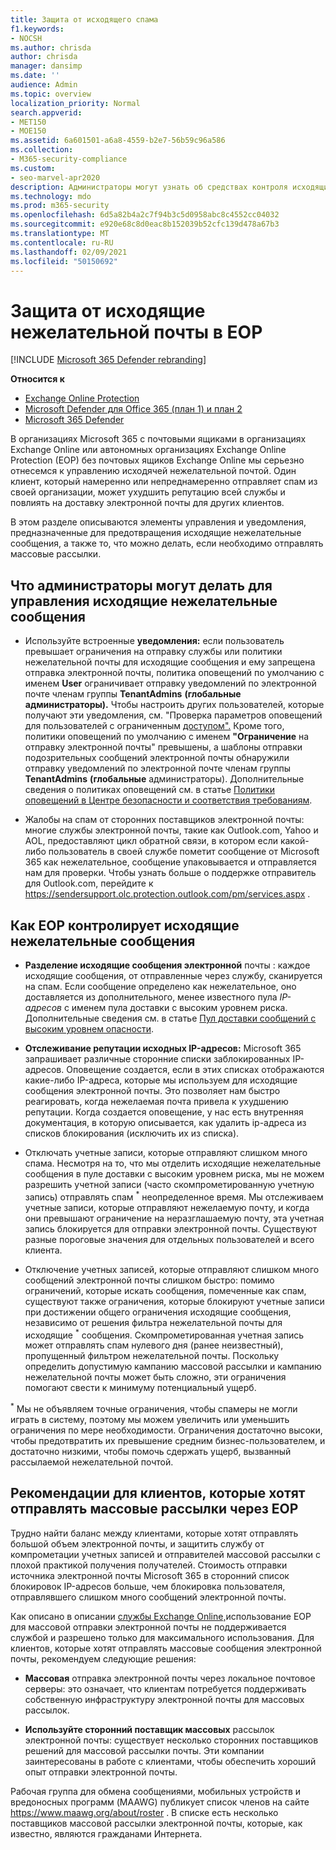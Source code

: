 ```yaml
---
title: Защита от исходящего спама
f1.keywords:
- NOCSH
ms.author: chrisda
author: chrisda
manager: dansimp
ms.date: ''
audience: Admin
ms.topic: overview
localization_priority: Normal
search.appverid:
- MET150
- MOE150
ms.assetid: 6a601501-a6a8-4559-b2e7-56b59c96a586
ms.collection:
- M365-security-compliance
ms.custom:
- seo-marvel-apr2020
description: Администраторы могут узнать об средствах контроля исходящие нежелательной почты в Exchange Online Protection (EOP) и о том, что делать, если необходимо отправлять массовые рассылки.
ms.technology: mdo
ms.prod: m365-security
ms.openlocfilehash: 6d5a82b4a2c7f94b3c5d0958abc8c4552cc04032
ms.sourcegitcommit: e920e68c8d0eac8b152039b52cfc139d478a67b3
ms.translationtype: MT
ms.contentlocale: ru-RU
ms.lasthandoff: 02/09/2021
ms.locfileid: "50150692"
---
```

# <a name="outbound-spam-protection-in-eop"></a>Защита от исходящие нежелательной почты в EOP

[!INCLUDE [Microsoft 365 Defender rebranding](../includes/microsoft-defender-for-office.md)]

**Относится к**
- [Exchange Online Protection](https://go.microsoft.com/fwlink/?linkid=2148611)
- [Microsoft Defender для Office 365 (план 1) и план 2](https://go.microsoft.com/fwlink/?linkid=2148715)
- [Microsoft 365 Defender](https://go.microsoft.com/fwlink/?linkid=2118804)

В организациях Microsoft 365 с почтовыми ящиками в организациях Exchange Online или автономных организациях Exchange Online Protection (EOP) без почтовых ящиков Exchange Online мы серьезно отнесемся к управлению исходячей нежелательной почтой. Один клиент, который намеренно или непреднамеренно отправляет спам из своей организации, может ухудшить репутацию всей службы и повлиять на доставку электронной почты для других клиентов.

В этом разделе описываются элементы управления и уведомления, предназначенные для предотвращения исходящие нежелательные сообщения, а также то, что можно делать, если необходимо отправлять массовые рассылки.

## <a name="what-admins-can-do-to-control-outbound-spam"></a>Что администраторы могут делать для управления исходящие нежелательные сообщения

- Используйте встроенные **уведомления:** если пользователь превышает ограничения [](https://docs.microsoft.com/office365/servicedescriptions/exchange-online-service-description/exchange-online-limits#sending-limits-across-office-365-options) на отправку службы или политики нежелательной почты для исходящие сообщения и ему запрещена отправка электронной почты, политика оповещений по умолчанию с именем **User** ограничивает отправку уведомлений по электронной почте членам группы **TenantAdmins** **(глобальные администраторы).** [](configure-the-outbound-spam-policy.md) Чтобы настроить других пользователей, которые получают эти уведомления, см. "Проверка параметров оповещений для пользователей с ограниченным [доступом".](removing-user-from-restricted-users-portal-after-spam.md#verify-the-alert-settings-for-restricted-users) Кроме того, политики оповещений  по умолчанию с именем **"Ограничение** на отправку электронной почты" превышены, а шаблоны отправки подозрительных сообщений электронной почты обнаружили отправку уведомлений по электронной почте членам группы **TenantAdmins** **(глобальные** администраторы). Дополнительные сведения о политиках оповещений см. в статье [Политики оповещений в Центре безопасности и соответствия требованиям](../../compliance/alert-policies.md).

- Жалобы на спам от сторонних поставщиков электронной почты: многие службы электронной почты, такие как Outlook.com, Yahoo и AOL, предоставляют цикл обратной связи, в котором если какой-либо пользователь в своей службе пометит сообщение от Microsoft 365 как нежелательное, сообщение упаковывается и отправляется нам для проверки. Чтобы узнать больше о поддержке отправитель для Outlook.com, перейдите к <https://sendersupport.olc.protection.outlook.com/pm/services.aspx> .

## <a name="how-eop-controls-outbound-spam"></a>Как EOP контролирует исходящие нежелательные сообщения

- **Разделение исходящие сообщения электронной** почты : каждое исходящие сообщения, от отправленные через службу, сканируется на спам. Если сообщение определено как нежелательное, оно доставляется из дополнительного, менее известного пула _IP-адресов_ с именем пула доставки с высоким уровнем риска. Дополнительные сведения см. в статье [Пул доставки сообщений с высоким уровнем опасности](high-risk-delivery-pool-for-outbound-messages.md).

- **Отслеживание репутации исходных IP-адресов:** Microsoft 365 запрашивает различные сторонние списки заблокированных IP-адресов. Оповещение создается, если в этих списках отображаются какие-либо IP-адреса, которые мы используем для исходящие сообщения электронной почты. Это позволяет нам быстро реагировать, когда нежелаемая почта привела к ухудшению репутации. Когда создается оповещение, у нас есть внутренняя документация, в которую описывается, как удалить ip-адреса из списков блокирования (исключить их из списка).

- Отключать учетные записи, которые отправляют слишком много спама. Несмотря на то, что мы отделить исходящие нежелательные сообщения в пуле доставки с высоким уровнем риска, мы не можем разрешить учетной записи (часто скомпрометированную учетную запись) отправлять спам <sup>\*</sup> неопределенное время. Мы отслеживаем учетные записи, которые отправляют нежелаемую почту, и когда они превышают ограничение на неразглашаемую почту, эта учетная запись блокируется для отправки электронной почты. Существуют разные пороговые значения для отдельных пользователей и всего клиента.

- Отключение учетных записей, которые отправляют слишком много сообщений электронной почты слишком быстро: помимо ограничений, которые искать сообщения, помеченные как спам, существуют также ограничения, которые блокируют учетные записи при достижении общего ограничения исходящие сообщения, независимо от решения фильтра нежелательной почты для исходящие <sup>\*</sup> сообщения. Скомпрометированная учетная запись может отправлять спам нулевого дня (ранее неизвестный), пропущенный фильтром нежелательной почты. Поскольку определить допустимую кампанию массовой рассылки и кампанию нежелательной почты может быть сложно, эти ограничения помогают свести к минимуму потенциальный ущерб.

<sup>\*</sup> Мы не объявляем точные ограничения, чтобы спамеры не могли играть в систему, поэтому мы можем увеличить или уменьшить ограничения по мере необходимости. Ограничения достаточно высоки, чтобы предотвратить их превышение средним бизнес-пользователем, и достаточно низкими, чтобы помочь сдержать ущерб, вызванный рассылаемой нежелательной почтой.

## <a name="recommendations-for-customers-who-want-to-send-mass-mailings-through-eop"></a>Рекомендации для клиентов, которые хотят отправлять массовые рассылки через EOP

Трудно найти баланс между клиентами, которые хотят отправлять большой объем электронной почты, и защитить службу от компрометации учетных записей и отправителей массовой рассылки с плохой практикой получения получателей. Стоимость отправки источника электронной почты Microsoft 365 в сторонний список блокировок IP-адресов больше, чем блокировка пользователя, отправлявшего слишком много сообщений электронной почты.

Как описано в описании [службы Exchange Online,](https://docs.microsoft.com/office365/servicedescriptions/exchange-online-service-description/exchange-online-limits)использование EOP для массовой отправки электронной почты не поддерживается службой и разрешено только для максимального использования. Для клиентов, которые хотят отправлять массовые сообщения электронной почты, рекомендуем следующие решения:

- **Массовая** отправка электронной почты через локальное почтовое серверы: это означает, что клиентам потребуется поддерживать собственную инфраструктуру электронной почты для массовых рассылок.

- **Используйте сторонний поставщик массовых** рассылок электронной почты: существует несколько сторонних поставщиков решений для массовой рассылки почты. Эти компании заинтересованы в работе с клиентами, чтобы обеспечить хороший опыт отправки электронной почты.

Рабочая группа для обмена сообщениями, мобильных устройств и вредоносных программ (MAAWG) публикует список членов на сайте <https://www.maawg.org/about/roster> . В списке есть несколько поставщиков массовой рассылки электронной почты, которые, как известно, являются гражданами Интернета.
